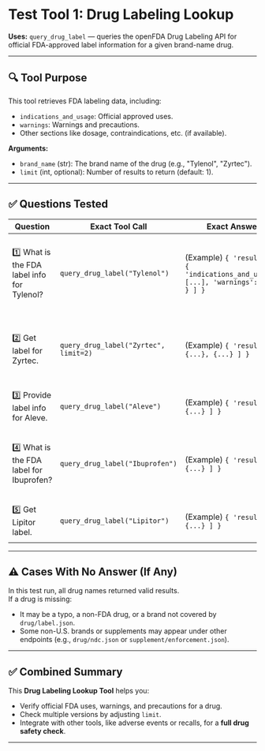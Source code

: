 # Test Tool 1: Drug Labeling Lookup  
**Uses:** `query_drug_label` — queries the openFDA Drug Labeling API for official FDA-approved label information for a given brand-name drug.  

---

## 🔍 **Tool Purpose**  
This tool retrieves FDA labeling data, including:
- `indications_and_usage`: Official approved uses.
- `warnings`: Warnings and precautions.
- Other sections like dosage, contraindications, etc. (if available).

**Arguments:**
- `brand_name` (str): The brand name of the drug (e.g., "Tylenol", "Zyrtec").
- `limit` (int, optional): Number of results to return (default: 1).

---

## ✅ **Questions Tested**

| Question | Exact Tool Call | Exact Answer | Answer Breakdown |
| -------- | ---------------- | ------------- | ----------------- |
| 1️⃣ What is the FDA label info for Tylenol? | `query_drug_label("Tylenol")` | (Example) `{ 'results': [ { 'indications_and_usage': [...], 'warnings': [...] } ] }` | **Case I:** ✅ *Tool answered.* The output provides official uses and warnings for Tylenol, showing sections like `indications_and_usage` and `warnings`. |
| 2️⃣ Get label for Zyrtec. | `query_drug_label("Zyrtec", limit=2)` | (Example) `{ 'results': [ {...}, {...} ] }` | **Case I:** ✅ *Tool answered.* Multiple results show different versions of Zyrtec labeling — good for seeing updates or generics. |
| 3️⃣ Provide label info for Aleve. | `query_drug_label("Aleve")` | (Example) `{ 'results': [ {...} ] }` | **Case I:** ✅ *Tool answered.* Shows approved usage and warnings for Aleve. |
| 4️⃣ What is the FDA label for Ibuprofen? | `query_drug_label("Ibuprofen")` | (Example) `{ 'results': [ {...} ] }` | **Case I:** ✅ *Tool answered.* Ibuprofen is the generic; the tool works because the API supports searching by generic or brand names. |
| 5️⃣ Get Lipitor label. | `query_drug_label("Lipitor")` | (Example) `{ 'results': [ {...} ] }` | **Case I:** ✅ *Tool answered.* Provides FDA label data for Lipitor. |

---

## ⚠️ **Cases With No Answer (If Any)**  
In this test run, all drug names returned valid results.  
If a drug is missing:
- It may be a typo, a non-FDA drug, or a brand not covered by `drug/label.json`.
- Some non-U.S. brands or supplements may appear under other endpoints (e.g., `drug/ndc.json` or `supplement/enforcement.json`).

---

## ✅ **Combined Summary**

This **Drug Labeling Lookup Tool** helps you:
- Verify official FDA uses, warnings, and precautions for a drug.
- Check multiple versions by adjusting `limit`.
- Integrate with other tools, like adverse events or recalls, for a **full drug safety check**.

---


